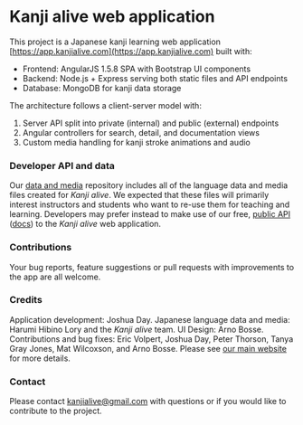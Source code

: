 # Kanji alive web application

This project is a Japanese kanji learning web application [https://app.kanjialive.com](https://app.kanjialive.com) built with:

  - Frontend: AngularJS 1.5.8 SPA with Bootstrap UI components
  - Backend: Node.js + Express serving both static files and API endpoints
  - Database: MongoDB for kanji data storage

  The architecture follows a client-server model with:
  1. Server API split into private (internal) and public (external) endpoints
  2. Angular controllers for search, detail, and documentation views
  3. Custom media handling for kanji stroke animations and audio

### Developer API and data

Our [data and media](https://github.com/kanjialive/data-media) repository includes all of the language data and media files created for _Kanji alive_. We expected that these files will primarily interest instructors and students who want to re-use them for teaching and learning. Developers may prefer instead to make use of our free, [public API](https://rapidapi.com/KanjiAlive/api/learn-to-read-and-write-japanese-kanji) ([docs](https://app.kanjialive.com/api/docs/)) to the _Kanji alive_ web application. 

### Contributions

Your bug reports, feature suggestions or pull requests with improvements to the app are all welcome.

### Credits

Application development: Joshua Day. Japanese language data and media: Harumi Hibino Lory and the _Kanji alive_ team. UI Design: Arno Bosse. Contributions and bug fixes: Eric Volpert, Joshua Day, Peter Thorson, Tanya Gray Jones, Mat Wilcoxson, and Arno Bosse. Please see [our main website](http://kanjialive.com/credits/) for more details.

### Contact

Please contact kanjialive@gmail.com with questions or if you would like to contribute to the project. 
